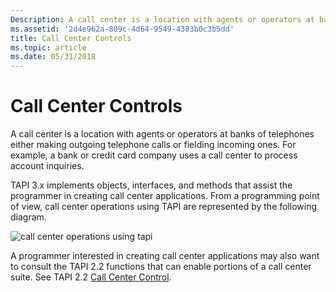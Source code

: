 ```yaml
---
Description: A call center is a location with agents or operators at banks of telephones either making outgoing telephone calls or fielding incoming ones. For example, a bank or credit card company uses a call center to process account inquiries.
ms.assetid: '2d4e962a-809c-4d64-9549-4383b0c3b5dd'
title: Call Center Controls
ms.topic: article
ms.date: 05/31/2018
---
```


# Call Center Controls

A call center is a location with agents or operators at banks of telephones either making outgoing telephone calls or fielding incoming ones. For example, a bank or credit card company uses a call center to process account inquiries.

TAPI 3.x implements objects, interfaces, and methods that assist the programmer in creating call center applications. From a programming point of view, call center operations using TAPI are represented by the following diagram.

![call center operations using tapi](images/callcent.png)

A programmer interested in creating call center applications may also want to consult the TAPI 2.2 functions that can enable portions of a call center suite. See TAPI 2.2 [Call Center Control](./call-center-control.md).

 

 